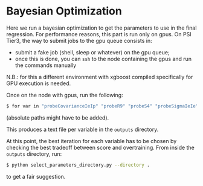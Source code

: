 # Bayesian Optimization

Here we run a bayesian optimization to get the parameters to use in the final regression.
For performance reasons, this part is run only on gpus. 
On PSI Tier3, the way to submit jobs to the gpu queue consists in:

- submit a fake job (shell, sleep or whatever) on the gpu queue;
- once this is done, you can ```ssh``` to the node containing the gpus and run the commands manually 

N.B.: for this a different environment with xgboost compiled specifically for GPU execution is needed. 

Once on the node with gpus, run the following:
```bash
$ for var in "probeCovarianceIeIp" "probeR9" "probeS4" "probeSigmaIeIe" "probeEtaWidth" "probePhiWidth" "probeChIso03" "probeChIso03worst" "probePhoIso"; do sbatch SLURM/run_bayOpt_gpu.sub ${var};  done
```
(absolute paths might have to be added).

This produces a text file per variable in the ```outputs``` directory.

At this point, the best iteration for each variable has to be chosen by checking the best tradeoff between score and overtraining. 
From inside the ```outputs``` directory, run:
```bash
$ python select_parameters_directory.py --directory .
```
to get a fair suggestion.
